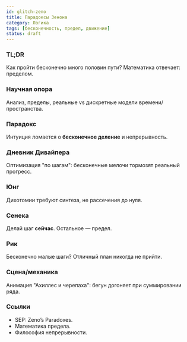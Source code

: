 ```yaml
---
id: glitch-zeno
title: Парадоксы Зенона
category: Логика
tags: [бесконечность, предел, движение]
status: draft
---
```


### TL;DR
Как пройти бесконечно много половин пути? Математика отвечает: пределом.

### Научная опора
Анализ, пределы, реальные vs дискретные модели времени/пространства.

### Парадокс
Интуиция ломается о **бесконечное деление** и непрерывность.

### Дневник Дивайпера
Оптимизация "по шагам": бесконечные мелочи тормозят реальный прогресс.

### Юнг
Дихотомии требуют синтеза, не рассечения до нуля.

### Сенека
Делай шаг **сейчас**. Остальное — предел.

### Рик
Бесконечно малые шаги? Отличный план никогда не прийти.

### Сцена/механика
Анимация "Ахиллес и черепаха": бегун догоняет при суммировании ряда.

### Ссылки
- SEP: Zeno’s Paradoxes.
- Математика предела.
- Философия непрерывности.
